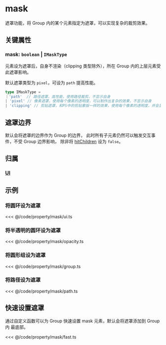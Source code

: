 <script setup>
import Case from '/component/Case.vue'
</script>

# mask

遮罩功能，将 Group 内的某个元素指定为遮罩，可以实现复杂的裁剪效果。

<case name="Mask"></case>

## 关键属性

### mask: `boolean` | `IMaskType`

元素设为遮罩后，自身不渲染（clipping 类型除外），所在 Group 内的上层元素受此遮罩影响。

默认遮罩类型为 `pixel`，可设为 `path` 提高性能。

```ts
type IMaskType =
｜'path'  // 路径遮罩，高性能，使用路径裁剪，不显示自身
| 'pixel' // 像素遮罩，使用每个像素的透明度，可以制作出复杂的效果，不显示自身
| 'clipping' // 剪贴遮罩，和PS中的剪贴蒙版一样的效果，使用每个像素的透明度，并会显示自身
```

## 遮罩边界

默认会将遮罩的边界作为 Group 的边界， 此时所有子元素仍然可以触发交互事件，不受 Group 边界影响， 除非将 [hitChildren](./hit.md#hitchildren-boolean) 设为 `false`。

## 归属

### [UI](/reference/display/UI.md#裁剪-橡皮擦)

## 示例

<case name="Mask" index=0></case>

### 将圆环设为遮罩

<<< @/code/property/mask/ui.ts

<case name="Mask" index=1></case>

### 将半透明的圆环设为遮罩

<<< @/code/property/mask/opacity.ts

<case name="Mask" index=2></case>

### 将圆形组设为遮罩

<<< @/code/property/mask/group.ts

<case name="Mask" index=5></case>

### 将路径设为遮罩

<<< @/code/property/mask/path.ts

## 快速设置遮罩

<case name="Mask" index=0></case>

通过自定义函数可以为 Group 快速设置 mask 元素，默认会将遮罩添加到 Group 内 最底部。

<<< @/code/property/mask/fast.ts
